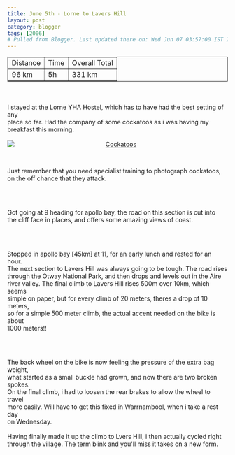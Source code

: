 ```yaml
---
title: June 5th - Lorne to Lavers Hill
layout: post
category: blogger
tags: [2006]
# Pulled from Blogger. Last updated there on: Wed Jun 07 03:57:00 IST 2006
---
```

<TABLE BORDER="1"><TR><TD>Distance</TD><TD>Time</TD><TD>Overall Total</TD></TR><TR><TD>96 km</TD><TD>5h</TD><TD>331 km</TD></TR></Table><br /><br />I stayed at the Lorne YHA Hostel, which has to have had the best setting of any<br />place so far. Had the company of some cockatoos as i was having my breakfast this morning.<br /><br /><a onblur="try {parent.deselectBloggerImageGracefully();} catch(e) {}" href="http://photos1.blogger.com/blogger/916/2956/1600/IMG_0666.jpg"><img style="display:block; margin:0px auto 10px; text-align:center;cursor:pointer; cursor:hand;" src="http://photos1.blogger.com/blogger/916/2956/320/IMG_0666.jpg" border="0" alt="Cockatoos" /></a><br /><br />Just remember that you need specialist training to photograph cockatoos, on the off chance that they attack. <br /><br /><a onblur="try {parent.deselectBloggerImageGracefully();} catch(e) {}" href="http://photos1.blogger.com/blogger/916/2956/1600/IMG_0670.jpg"><img style="display:block; margin:0px auto 10px; text-align:center;cursor:pointer; cursor:hand;" src="http://photos1.blogger.com/blogger/916/2956/320/IMG_0670.jpg" border="0" alt="" /></a><br /><br />Got going at 9 heading for apollo bay, the road on this section is cut into <br />the cliff face in places, and offers some amazing views of coast. <br /><br /><a onblur="try {parent.deselectBloggerImageGracefully();} catch(e) {}" href="http://photos1.blogger.com/blogger/916/2956/1600/IMG_0672.jpg"><img style="display:block; margin:0px auto 10px; text-align:center;cursor:pointer; cursor:hand;" src="http://photos1.blogger.com/blogger/916/2956/320/IMG_0672.jpg" border="0" alt="" /></a><br /><br />Stopped in apollo bay [45km] at 11, for an early lunch and rested for an hour. <br />The next section to Lavers Hill was always going to be tough. The road rises<br />through the Otway National Park, and then drops and levels out in the Aire <br />river valley. The final climb to Lavers Hill rises 500m over 10km, which seems<br />simple on paper, but for every climb of 20 meters, theres a drop of 10 meters,<br />so for a simple 500 meter climb, the actual accent needed on the bike is about<br />1000 meters!! <br /><br /><a onblur="try {parent.deselectBloggerImageGracefully();} catch(e) {}" href="http://photos1.blogger.com/blogger/916/2956/1600/IMG_0687.jpg"><img style="display:block; margin:0px auto 10px; text-align:center;cursor:pointer; cursor:hand;" src="http://photos1.blogger.com/blogger/916/2956/320/IMG_0687.jpg" border="0" alt="" /></a><br /><br />The back wheel on the bike is now feeling the pressure of the extra bag weight,<br />what started as a small buckle had grown, and now there are two broken spokes.<br />On the final climb, i had to loosen the rear brakes to allow the wheel to travel<br />more easily. Will have to get this fixed in Warrnambool, when i take a rest day<br />on Wednesday.<br /><br />Having finally made it up the climb to Lvers Hill, i then actually cycled right <br />through the village. The term blink and you'll miss it takes on a new form.
